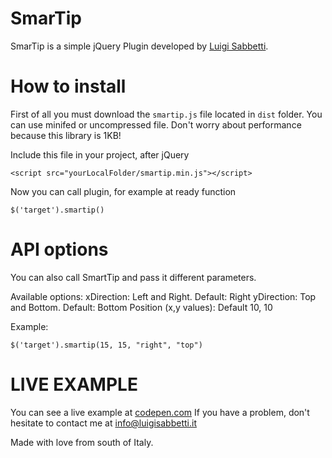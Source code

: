 # SmarTip

SmarTip is a simple jQuery Plugin developed by [Luigi Sabbetti](https://www.luigisabbetti.it/About).

# How to install

First of all you must download the `smartip.js` file located in `dist` folder. You can use minifed or uncompressed file. 
Don't worry about performance because this library is 1KB!

Include this file in your project, after jQuery

`<script src="yourLocalFolder/smartip.min.js"></script>`

Now you can call plugin, for example at ready function

`$('target').smartip()`

# API options

You can also call SmartTip and pass it different parameters.

Available options: 
xDirection: Left and Right. Default: Right
yDirection: Top and Bottom. Default: Bottom
Position (x,y values): Default 10, 10 

Example:

`$('target').smartip(15, 15, "right", "top")`

# LIVE EXAMPLE

You can see a live example at [codepen.com](https://codepen.io/LuigiSabbetti/pen/jzBQJr)
If you have a problem, don't hesitate to contact me at [info@luigisabbetti.it](mailto:info@luigisabbetti.it)

Made with love from south of Italy.